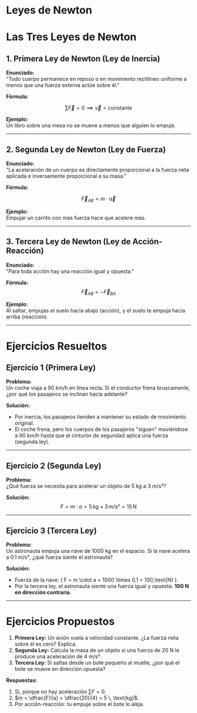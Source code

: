 # Leyes de Newton

# Las Tres Leyes de Newton

## 1. Primera Ley de Newton (Ley de Inercia)
**Enunciado:**  
"Todo cuerpo permanece en reposo o en movimiento rectilíneo uniforme a menos que una fuerza externa actúe sobre él."

**Fórmula:**  

$$\sum \vec{F} = 0 \implies \vec{v} = \text{constante}$$

**Ejemplo:**  
Un libro sobre una mesa no se mueve a menos que alguien lo empuje.

---

## 2. Segunda Ley de Newton (Ley de Fuerza)
**Enunciado:**  
"La aceleración de un cuerpo es directamente proporcional a la fuerza neta aplicada e inversamente proporcional a su masa."

**Fórmula:**  

$$\vec{F}_{AB} = m \cdot \vec{a}$$

**Ejemplo:**  
Empujar un carrito con más fuerza hace que acelere más.

---

## 3. Tercera Ley de Newton (Ley de Acción-Reacción)
**Enunciado:**  
"Para toda acción hay una reacción igual y opuesta."

**Fórmula:**  
$$\vec{F}_{AB} = - \vec{F}_{BA}$$

**Ejemplo:**  
Al saltar, empujas el suelo hacia abajo (acción), y el suelo te empuja hacia arriba (reacción).

---

# Ejercicios Resueltos

## Ejercicio 1 (Primera Ley)
**Problema:**  
Un coche viaja a 90 km/h en línea recta. Si el conductor frena bruscamente, ¿por qué los pasajeros se inclinan hacia adelante?  

**Solución:**  
- Por inercia, los pasajeros tienden a mantener su estado de movimiento original.  
- El coche frena, pero los cuerpos de los pasajeros "siguen" moviéndose a 90 km/h hasta que el cinturón de seguridad aplica una fuerza (segunda ley).  

---

## Ejercicio 2 (Segunda Ley)
**Problema:**  
¿Qué fuerza se necesita para acelerar un objeto de 5 kg a 3 m/s²?  

**Solución:**  
$$F = m \cdot a = 5\,\text{kg} \times 3\,\text{m/s²} = 15\,\text{N}$$

---

## Ejercicio 3 (Tercera Ley)
**Problema:**  
Un astronauta empuja una nave de 1000 kg en el espacio. Si la nave acelera a 0.1 m/s², ¿qué fuerza siente el astronauta?  

**Solución:**  
- Fuerza de la nave: \( F = m \cdot a = 1000 \times 0.1 = 100\,\text{N} \).  
- Por la tercera ley, el astronauta siente una fuerza igual y opuesta: **100 N en dirección contraria**.  

---

# Ejercicios Propuestos
1. **Primera Ley:** Un avión vuela a velocidad constante. ¿La fuerza neta sobre él es cero? Explica.  
2. **Segunda Ley:** Calcula la masa de un objeto si una fuerza de 20 N le produce una aceleración de 4 m/s².  
3. **Tercera Ley:** Si saltas desde un bote pequeño al muelle, ¿por qué el bote se mueve en dirección opuesta?  

**Respuestas:**  
1. Sí, porque no hay aceleración $\sum F = 0$.  
2. $m = \dfrac{F}{a} = \dfrac{20}{4} = 5 \, \text{kg}$.  
3. Por acción-reacción: tu empuje sobre el bote lo aleja.  
